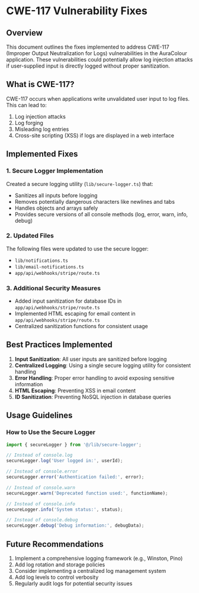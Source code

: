 # CWE-117 Vulnerability Fixes

## Overview

This document outlines the fixes implemented to address CWE-117 (Improper Output Neutralization for Logs) vulnerabilities in the AuraColour application. These vulnerabilities could potentially allow log injection attacks if user-supplied input is directly logged without proper sanitization.

## What is CWE-117?

CWE-117 occurs when applications write unvalidated user input to log files. This can lead to:

1. Log injection attacks
2. Log forging
3. Misleading log entries
4. Cross-site scripting (XSS) if logs are displayed in a web interface

## Implemented Fixes

### 1. Secure Logger Implementation

Created a secure logging utility (`lib/secure-logger.ts`) that:

- Sanitizes all inputs before logging
- Removes potentially dangerous characters like newlines and tabs
- Handles objects and arrays safely
- Provides secure versions of all console methods (log, error, warn, info, debug)

### 2. Updated Files

The following files were updated to use the secure logger:

- `lib/notifications.ts`
- `lib/email-notifications.ts`
- `app/api/webhooks/stripe/route.ts`

### 3. Additional Security Measures

- Added input sanitization for database IDs in `app/api/webhooks/stripe/route.ts`
- Implemented HTML escaping for email content in `app/api/webhooks/stripe/route.ts`
- Centralized sanitization functions for consistent usage

## Best Practices Implemented

1. **Input Sanitization**: All user inputs are sanitized before logging
2. **Centralized Logging**: Using a single secure logging utility for consistent handling
3. **Error Handling**: Proper error handling to avoid exposing sensitive information
4. **HTML Escaping**: Preventing XSS in email content
5. **ID Sanitization**: Preventing NoSQL injection in database queries

## Usage Guidelines

### How to Use the Secure Logger

```typescript
import { secureLogger } from '@/lib/secure-logger';

// Instead of console.log
secureLogger.log('User logged in:', userId);

// Instead of console.error
secureLogger.error('Authentication failed:', error);

// Instead of console.warn
secureLogger.warn('Deprecated function used:', functionName);

// Instead of console.info
secureLogger.info('System status:', status);

// Instead of console.debug
secureLogger.debug('Debug information:', debugData);
```

## Future Recommendations

1. Implement a comprehensive logging framework (e.g., Winston, Pino)
2. Add log rotation and storage policies
3. Consider implementing a centralized log management system
4. Add log levels to control verbosity
5. Regularly audit logs for potential security issues
